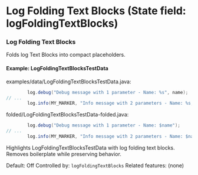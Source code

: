 # Log Folding Text Blocks (State field: logFoldingTextBlocks)

### Log Folding Text Blocks
Folds log Text Blocks into compact placeholders.

#### Example: LogFoldingTextBlocksTestData

examples/data/LogFoldingTextBlocksTestData.java:
```java
        log.debug("Debug message with 1 parameter - Name: %s", name);
// ...
        log.info(MY_MARKER, "Info message with 2 parameters - Name: %s, Age: %d", name, age);
```

folded/LogFoldingTextBlocksTestData-folded.java:
```java
        log.debug("Debug message with 1 parameter - Name: $name");
// ...
        log.info(MY_MARKER, "Info message with 2 parameters - Name: $name, Age: $age");
```

Highlights LogFoldingTextBlocksTestData with log folding text blocks.
Removes boilerplate while preserving behavior.

Default: Off
Controlled by: `logFoldingTextBlocks`
Related features: (none)
